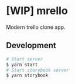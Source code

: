 # [WIP] mrello

Modern trello clone app.

## Development

```sh
# Start server
$ yarn start
# Start storybook server
$ yarn storybook
```
